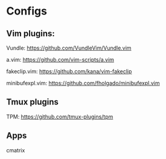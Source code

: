# Configs

## Vim plugins:

Vundle: https://github.com/VundleVim/Vundle.vim

a.vim: https://github.com/vim-scripts/a.vim

fakeclip.vim: https://github.com/kana/vim-fakeclip

minibufexpl.vim: https://github.com/fholgado/minibufexpl.vim

## Tmux plugins
TPM: https://github.com/tmux-plugins/tpm

## Apps
cmatrix

